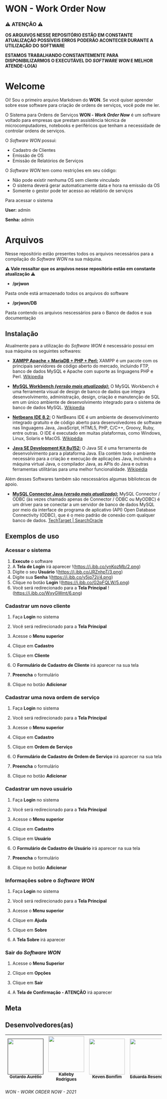 # WON - Work Order Now
### ⚠ ATENÇÃO ⚠
**OS ARQUIVOS NESSE REPOSITÓRIO ESTÃO EM CONSTANTE ATUALIZAÇÃO POSSÍVEIS ERROS PODERÃO ACONTECER DURANTE A UTILIZAÇÃO DO SOFTWARE**

**ESTAMOS TRABALHANDO CONSTANTEMENTE PARA DISPONIBILIZARMOS O EXECUTÁVEL DO _SOFTWARE WON_ E MELHOR ATENDE-LO(A)**

# Welcome

Oi! Sou o primeiro arquivo Markdown do **WON**. Se você quiser aprender sobre esse software para criação de ordens de serviços, você pode me ler. 

O Sistema para Ordens de Serviços **WON - _Work Order Now_** é um software voltado para empresas que prestam assistência técnica de microcomputadores, notebooks e periféricos que tenham a necessidade de controlar ordens de serviços.

O _Software WON_ possui: 

* Cadastro de Clientes
* Emissão de OS
* Emissão de Relatórios de Serviços

O _Software WON_ tem como restrições em seu código:

* Não pode existir nenhuma OS sem cliente vinculado
* O sistema deverá gerar automaticamente data e hora na emissão da OS
* Somente o gestor pode ter acesso ao relatório de serviços

Para acessar o sistema

**User:** admin

**Senha:** admin

# Arquivos
Nesse repositório estão presentes todos os arquivos necessários para a compilação do _Software WON_ na sua máquina. 

**⚠ Vale ressaltar que os arquivos nesse repositório estão em constante atualização ⚠**

* **/prjwon**

Pasta onde está armazenado todos os arquivos do software

* **/prjwon/DB**

Pasta contendo os arquivos nescessários para o Banco de dados e sua documentação

## Instalação

Atualmente para a utilização do _Software WON_ é nescessário possui em sua máquina os seguintes softwares:

* **[XAMPP Apache + MariaDB + PHP + Perl:](https://www.apachefriends.org/pt_br/index.html)** XAMPP é um pacote com os principais servidores de código aberto do mercado, incluindo FTP, banco de dados MySQL e Apache com suporte as linguagens PHP e Perl. [Wikipedia](https://pt.wikipedia.org/wiki/XAMPP)

* **[MySQL Workbench _(versão mais atualizada)_:](https://dev.mysql.com/downloads/workbench/)** O MySQL Workbench é uma ferramenta visual de design de banco de dados que integra desenvolvimento, administração, design, criação e manutenção de SQL em um único ambiente de desenvolvimento integrado para o sistema de banco de dados MySQL. [Wikipedia](https://en.wikipedia.org/wiki/MySQL_Workbench)

* **[Netbeans IDE 8.2:](https://www.oracle.com/technetwork/java/javase/downloads/jdk-netbeans-jsp-3413139-esa.html)** O NetBeans IDE é um ambiente de desenvolvimento integrado gratuito e de código aberto para desenvolvedores de software nas linguagens Java, JavaScript, HTML5, PHP, C/C++, Groovy, Ruby, entre outras. O IDE é executado em muitas plataformas, como Windows, Linux, Solaris e MacOS. [Wikipédia](https://pt.wikipedia.org/wiki/NetBeans)

* **[Java SE Development Kit 8u152:](https://www.oracle.com/br/java/technologies/javase/javase8-archive-downloads.html)** O Java SE é uma ferramenta de desenvolvimento para a plataforma Java. Ela contém todo o ambiente necessário para a criação e execução de aplicações Java, incluindo a máquina virtual Java, o compilador Java, as APIs do Java e outras ferramentas utilitárias para uma melhor funcionalidade. [Wikipédia](https://pt.wikipedia.org/wiki/Java_Platform,_Standard_Edition)

Além desses Softwares também são nescessários algumas bibliotecas de apoio.

* **[MySQL Connector Java _(versão mais atualizada)_:]()** MySQL Connector / ODBC (às vezes chamado apenas de Connector / ODBC ou MyODBC) é um driver para se conectar a um servidor de banco de dados MySQL por meio da interface de programa de aplicativo (API) Open Database Connectivity (ODBC), que é o meio padrão de conexão com qualquer banco de dados. [TechTarget | SearchOracle](https://searchoracle.techtarget.com/definition/MySQL-Connector-ODBC-Connector-ODBC-or-MyODBC) 

## Exemplos de uso

<!-- Nessa versão do projeto é necessário possuir todos os Softwares de Apoio acima instalados em sua máquina.
Logo após instalados todos os softwares é nescessário criar o banco de dados em sua máquina para isso iremos utilizar o **MySQL WorkBench** e o arquivo **banco.sql** que se encontra na pasta **/prjwon/BD**.

Para conectar ao banco basta adicionar o driver **MySQL Connector J** ao projeto. -->

<!-- Passo 1 -->
### Acessar o sistema<!-- Passo1-->

1. **Execute** o software
2. A **Tela de Login** irá aparecer
!(https://i.ibb.co/ynKqzMb/2.png)
3. Digite o seu **Usuário**
!(https://i.ibb.co/JRZnhpT/3.png)
4. Digite sua **Senha**
!(https://i.ibb.co/y5jq72j/4.png)
5. Clique no botão **Login**
!(https://i.ibb.co/G2pFQLW/5.png)
6. Você será redirecionado para a **Tela Principal**
!(https://i.ibb.co/WxyGWmt/6.png)

<!-- Passo 2 -->
### Cadastrar um novo cliente

1. Faça **Login** no sistema
<!-- Tentar Inserir uma imagem -->
2. Você será redirecionado para a **Tela Principal**
<!-- Tentar Inserir uma imagem -->
3. Acesse o **Menu superior**
<!-- Tentar Inserir uma imagem -->
4. Clique em **Cadastro**
<!-- Tentar Inserir uma imagem -->
5. Clique em **Cliente**
<!-- Tentar Inserir uma imagem -->
6. O **Formulário de Cadastro de Cliente** irá aparecer na sua tela
<!-- Tentar Inserir uma imagem -->
7. **Preencha** o formulário
<!-- Tentar Inserir uma imagem -->
8. Clique no botão **Adicionar**
<!-- Tentar Inserir uma imagem -->

<!-- Passo 3 -->
### Cadastrar uma nova ordem de serviço

1. Faça **Login** no sistema
<!-- Tentar Inserir uma imagem -->
2. Você será redirecionado para a **Tela Principal**
<!-- Tentar Inserir uma imagem -->
3. Acesse o **Menu superior**
<!-- Tentar Inserir uma imagem -->
4. Clique em **Cadastro**
<!-- Tentar Inserir uma imagem -->
5. Clique em **Ordem de Serviço**
<!-- Tentar Inserir uma imagem -->
6. O **Formulário de Cadastro de Ordem de Serviço** irá aparecer na sua tela
<!-- Tentar Inserir uma imagem -->
7. **Preencha** o formulário
<!-- Tentar Inserir uma imagem -->
8. Clique no botão **Adicionar**
<!-- Tentar Inserir uma imagem -->

<!-- Passo 4 -->
### Cadastrar um novo usuário

1. Faça **Login** no sistema
<!-- Tentar Inserir uma imagem -->
2. Você será redirecionado para a **Tela Principal**
<!-- Tentar Inserir uma imagem -->
3. Acesse o **Menu superior**
<!-- Tentar Inserir uma imagem -->
4. Clique em **Cadastro**
<!-- Tentar Inserir uma imagem -->
5. Clique em **Usuário**
<!-- Tentar Inserir uma imagem -->
6. O **Formulário de Cadastro de Usuário** irá aparecer na sua tela
<!-- Tentar Inserir uma imagem -->
7. **Preencha** o formulário
<!-- Tentar Inserir uma imagem -->
8. Clique no botão **Adicionar**
<!-- Tentar Inserir uma imagem -->

<!-- Passo 5 -->
### Informações sobre o _Software WON_

1. Faça **Login** no sistema
<!-- Tentar Inserir uma imagem -->
2. Você será redirecionado para a **Tela Principal**
<!-- Tentar Inserir uma imagem -->
3. Acesse o **Menu superior**
<!-- Tentar Inserir uma imagem -->
4. Clique em **Ajuda**
<!-- Tentar Inserir uma imagem -->
5. Clique em **Sobre**
<!-- Tentar Inserir uma imagem -->
6. A **Tela Sobre** irá aparecer
<!-- Tentar Inserir uma imagem -->

<!-- Passo 6 -->
### Sair do _Software WON_

1. Acesse o **Menu Superior**
<!-- Tentar Inserir uma imagem -->
2. Clique em **Opções**
<!-- Tentar Inserir uma imagem -->
3. Clique em **Sair**
<!-- Tentar Inserir uma imagem -->
4. A **Tela de Confirmação - ATENÇÃO** irá aparecer
<!-- Tentar Inserir uma imagem -->

## Meta

## Desenvolvedores(as)

[<img src="" width=115 > <br> <sub> Gotardo Aurélio </sub>]() | [<img src="https://avatars.githubusercontent.com/u/80918685?v=4" width=115 > <br> <sub> Kalleby Rodrigues </sub>](https://github.com/Kalleby-Rodrigues) | [<img src="https://avatars.githubusercontent.com/u/72482960?v=4" width=115 > <br> <sub> Keven Bomfim </sub>](https://github.com/kevenbomfim/) | [<img src="https://avatars.githubusercontent.com/u/75273692?v=4" width=115 > <br> <sub> Eduarda Resende </sub>](https://github.com/eduardaresend) | [<img src="https://avatars.githubusercontent.com/u/81035219?v=4" width=115 > <br> <sub> Perla Oliveira </sub>](https://github.com/Perlapjlo)
:------: | :------: | :-------: | :-------: | :-------:

###### WON - WORK ORDER NOW - 2021